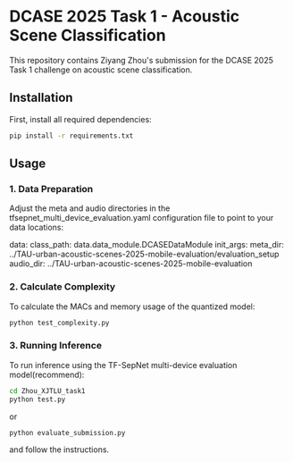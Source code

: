 # DCASE 2025 Task 1 - Acoustic Scene Classification

This repository contains Ziyang Zhou's submission for the DCASE 2025 Task 1 challenge on acoustic scene classification.

## Installation

First, install all required dependencies:

```bash
pip install -r requirements.txt
```

## Usage
### 1. Data Preparation
Adjust the meta and audio directories in the tfsepnet_multi_device_evaluation.yaml configuration file to point to your data locations:

data:
  class_path: data.data_module.DCASEDataModule
  init_args:
    meta_dir: ../TAU-urban-acoustic-scenes-2025-mobile-evaluation/evaluation_setup
    audio_dir: ../TAU-urban-acoustic-scenes-2025-mobile-evaluation

### 2. Calculate Complexity
To calculate the MACs and memory usage of the quantized model:

```bash
python test_complexity.py
```
### 3. Running Inference
To run inference using the TF-SepNet multi-device evaluation model(recommend):

```bash
cd Zhou_XJTLU_task1
python test.py 
```
or 
```bash
python evaluate_submission.py 
```
and follow the instructions.
